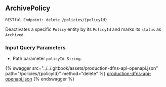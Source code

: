 
## ArchivePolicy
`RESTful Endpoint: delete /policies/{policyId}`

Deactivates a specific `Policy` entity by its `PolicyId` and marks its `status` as `Archived`.

### Input Query Parameters
* Path parameter `policyId`: `String`.  
  


{% swagger src="../../.gitbook/assets/production-dfns-api-openapi.json" path="/policies/{policyId}" method="delete" %}
[production-dfns-api-openapi.json](../../.gitbook/assets/production-dfns-api-openapi.json)
{% endswagger %}
